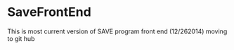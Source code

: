 SaveFrontEnd
============

This is most current version of SAVE program front end (12/262014) moving to git hub
